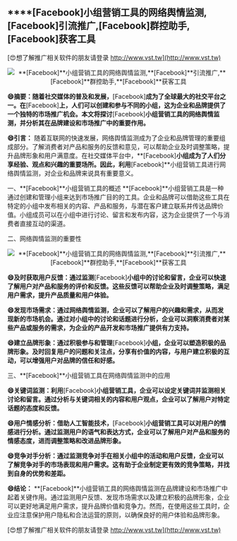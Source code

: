 ## ****[Facebook]**小组营销工具的网络舆情监测,**[Facebook]**引流推广,**[Facebook]**群控助手,**[Facebook]**获客工具**

[😍想了解推广相关软件的朋友请登录 http://www.vst.tw](http://www.vst.tw)

 <center><img src="https://vst.tw/MP4/tuiguang/png/4.png" alt="**[Facebook]**小组营销工具的网络舆情监测,**[Facebook]**引流推广,**[Facebook]**群控助手,**[Facebook]**获客工具"></center>

**😄摘要：随着社交媒体的普及和发展，**[Facebook]**成为了全球最大的社交平台之一。在**[Facebook]**上，人们可以创建和参与不同的小组，这为企业和品牌提供了一个独特的市场推广机会。本文将探讨**[Facebook]**小组营销工具的网络舆情监测，并分析其在品牌建设和市场推广中的重要作用。**

**😄引言：**
随着互联网的快速发展，网络舆情监测成为了企业和品牌管理的重要组成部分。了解消费者对产品和服务的反馈和意见，可以帮助企业及时调整策略，提升品牌形象和用户满意度。在社交媒体平台中，**[Facebook]**小组成为了人们分享经验、观点和兴趣的重要场所。因此，利用**[Facebook]**小组营销工具进行网络舆情监测，对企业和品牌来说具有重要意义。

一、**[Facebook]**小组营销工具的概述
**[Facebook]**小组营销工具是一种通过创建和管理小组来达到市场推广目的的工具。企业和品牌可以借助这些工具在特定的小组中发布相关的内容、产品和服务，与潜在客户建立联系并传达品牌价值。小组成员可以在小组中进行讨论、留言和发布内容，这为企业提供了一个与消费者直接互动的渠道。

二、网络舆情监测的重要性

 <center><img src="https://vst.tw/MP4/tuiguang/png/0.png" alt="**[Facebook]**小组营销工具的网络舆情监测,**[Facebook]**引流推广,**[Facebook]**群控助手,**[Facebook]**获客工具"></center>

**😄及时获取用户反馈：通过监测**[Facebook]**小组中的讨论和留言，企业可以快速了解用户对产品和服务的评价和反馈。这些反馈可以帮助企业及时调整策略，满足用户需求，提升产品质量和用户体验。**

**😄发现市场需求：通过网络舆情监测，企业可以了解用户的兴趣和需求，从而发现新的市场机会。通过对小组中的讨论和话题进行分析，企业可以洞察消费者对某些产品或服务的需求，为企业的产品开发和市场推广提供有力支持。**

**😄建立品牌形象：通过积极参与和管理**[Facebook]**小组，企业可以塑造积极的品牌形象。及时回复用户的问题和关注点，分享有价值的内容，与用户建立积极的互动，可以增强用户对品牌的信任和好感。**

三、**[Facebook]**小组营销工具在网络舆情监测中的应用

**😄关键词监测：利用**[Facebook]**小组营销工具，企业可以设定关键词并监测相关讨论和留言。通过分析与关键词相关的内容和用户观点，企业可以了解用户对特定话题的态度和反馈。**

**😄用户情感分析：借助人工智能技术，**[Facebook]**小组营销工具可以对用户的情感进行分析。通过监测用户的语气和表达方式，企业可以了解用户对产品和服务的情感态度，进而调整策略和改进品牌形象。**

**😄竞争对手分析：通过监测竞争对手在相关小组中的活动和用户反馈，企业可以了解竞争对手的市场表现和用户需求。这有助于企业制定更有效的竞争策略，并找到自身的优势和差距。**

**😄结论：**
**[Facebook]**小组营销工具的网络舆情监测在品牌建设和市场推广中起着关键作用。通过监测用户反馈、发现市场需求以及建立积极的品牌形象，企业可以更好地满足用户需求，提升品牌价值和竞争力。然而，在使用这些工具时，企业应注意保护用户隐私和合法运营的原则，以确保良好的用户体验和品牌形象。

[😍想了解推广相关软件的朋友请登录 http://www.vst.tw](http://www.vst.tw)



